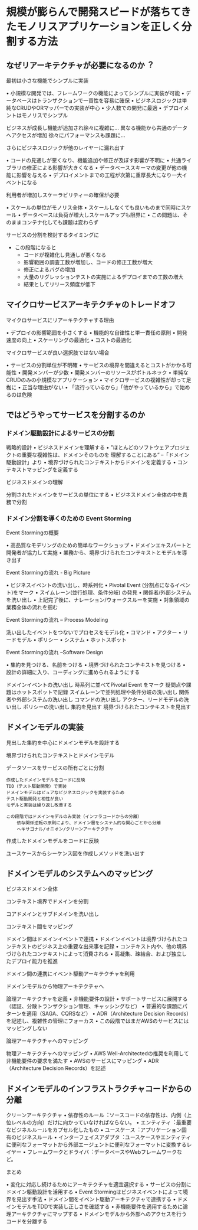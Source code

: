 # 規模が膨らんで開発スピードが落ちてきたモノリスアプリケーションを正しく分割する⽅法


## なぜリアーキテクチャが必要になるのか︖


最初は⼩さな機能でシンプルに実装

• ⼩規模な開発では、フレームワークの機能によってシンプルに実装が可能
• データベースはトランザクションで⼀貫性を容易に確保
• ビジネスロジックは単純なCRUDやORマッパーでの実装が中⼼
• 少⼈数での開発に最適
• デプロイメントはモノリスでシンプル


ビジネスが成⻑し機能が追加され徐々に複雑に…
異なる機能から共通のデータへアクセスが増加
徐々にパフォーマンスも課題に…

さらにビジネスロジックが他のレイヤーに漏れ出す

• コードの⾒通しが悪くなり、機能追加や修正が及ぼす影響が不明に
• 共通ライブラリの修正による影響が⼤きくなる
• データベーススキーマの変更が他の機能に影響を与える
• デプロイメントまでの⼯程が次第に重厚⻑⼤になり⼀⼤イベントになる


利⽤者が増加しスケーラビリティーの確保が必要

• スケールの単位がモノリス全体
• スケールしなくても良いものまで同時にスケール
• データベースは負荷が増⼤しスケールアップも限界に
• この問題は、そのままコンテナ化しても課題は変わらず


サービスの分割を検討するタイミングに

- この段階になると
    - コードが複雑化し⾒通しが悪くなる
    - 影響範囲の調査⼯数が増加し、コードの修正⼯数が増⼤
    - 修正によるバグの増加
    - ⼤量のリグレッションテストの実施によるデプロイまでの⼯数の増⼤
    - 結果としてリリース頻度が低下



## マイクロサービスアーキテクチャのトレードオフ


マイクロサービスにリアーキテクチャする理由

• デプロイの影響範囲を⼩さくする
• 機能的な⾃律性と単⼀責任の原則
• 開発速度の向上
• スケーリングの最適化
• コストの最適化


マイクロサービスが良い選択肢ではない場合

• サービスの分割単位が不明確
    • サービスの境界を間違えるとコストがかかる可能性
• 開発メンバーが少数
    • 開発メンバーのリソースがボトルネック
• 単純なCRUDのみの⼩規模なアプリケーション
    • マイクロサービスの複雑性が却って⾜枷に
• 正当な理由がない
    • 「流⾏っているから」「他がやっているから」で始めるのは危険


## ではどうやってサービスを分割するのか

### ドメイン駆動設計によるサービスの分割

戦略的設計
• ビジネスドメインを理解する
•
”ほとんどのソフトウェアプロジェクトの重要な複雑性は、ドメインそのものを
理解することにある“ –「ドメイン駆動設計」より
• 境界づけられたコンテキストからドメインを定義する
• コンテキストマッピングを定義する


ビジネスドメインの理解

分割されたドメインをサービスの単位にする
• ビジネスドメイン全体の中を責務で分割


### ドメイン分割を導くのための Event Storming

Event Stormingの概要

• ⾼品質なモデリングのための簡単なワークショップ
• ドメインエキスパートと開発者が協⼒して実施
• 業務から、境界づけられたコンテキストとモデルを導き出す


Event Stormingの流れ - Big Picture

• ビジネスイベントの洗い出し、時系列化
• Pivotal Event (分割点になるイベント)をマーク
• スイムレーン(並⾏処理、条件分岐) の発⾒
• 関係者/外部システムを洗い出し
• 上記完了後に、ナレーション/ウォークスルーを実施
• 対象領域の業務全体の流れを掴む


Event Stormingの流れ – Process Modeling

洗い出したイベントをつないでプロセスをモデル化
• コマンド
• アクター
• リードモデル
• ポリシー
• システム
• ホットスポット


Event Stormingの流れ –Software Design

• 集約を⾒つける、名前をつける
• 境界づけられたコンテキストを⾒つける
• 設計の詳細に⼊り、コーディングに進められるようにする

ドメインイベントの洗い出し
時系列に並べてPivotal Event をマーク
疑問点や課題はホットスポットで記録
スイムレーンで並列処理や条件分岐の洗い出し
関係者や外部システムの洗い出し
コマンドの洗い出し
アクター、リードモデルの洗い出し
ポリシーの洗い出し
集約を⾒出す
境界づけられたコンテキストを⾒出す



## ドメインモデルの実装


⾒出した集約を中⼼にドメインモデルを設計する

境界づけられたコンテキストとドメインモデル

データソースをサービスの所有ごとに分割

    作成したドメインモデルをコードに反映
    TDD（テスト駆動開発）で実装
    ドメインモデルはピュアなビジネスロジックを実装するため
    テスト駆動開発と相性が良い
    モデルと実装は繰り返し改善する

    この段階ではドメインモデルのみ実装（インフラコードからの分離）
        依存関係逆転の原則により、ドメイン層をシステム的な関⼼ごとから分離
        ヘキサゴナル/オニオン/クリーンアーキテクチャ

作成したドメインモデルをコードに反映

ユースケースからシーケンス図を作成しメソッドを洗い出す


## ドメインモデルのシステムへのマッピング

ビジネスドメイン全体

コンテキスト境界でドメインを分割

コアドメインとサブドメインを洗い出し

コンテキスト間をマッピング

ドメイン間はドメインイベントで連携
• ドメインイベントは境界づけられたコンテキストのビジネス上の重要な出来事を記録
• コンテキスト内や、他の境界づけられたコンテキストによって消費される
• ⾼凝集、疎結合、および独⽴したデプロイ能⼒を推進


ドメイン間の連携にイベント駆動アーキテクチャを利⽤


ドメインモデルから物理アーキテクチャへ

論理アーキテクチャを定義
• ⾮機能要件の設計
• サポートサービスに展開する（認証、分散トランザクション管理、キャッシングなど）
• 普遍的な課題にパターンを適⽤（SAGA、CQRSなど）
• ADR（Architecture Decision Records）を記述し、複雑性の管理にフォーカス
• この段階ではまだAWSのサービスにはマッピングしない


論理アーキテクチャへのマッピング

物理アーキテクチャへのマッピング
• AWS Well-Architectedの推奨を利⽤して⾮機能要件の要求を満たす
• AWSのサービスにマッピング
• ADR（Architecture Decision Records）を記述


## ドメインモデルのインフラストラクチャコードからの分離

クリーンアーキテクチャ
• 依存性のルール︓ソースコードの依存性は、内側（上位レベルの⽅向）だけに向かっていなければならない。
• エンティティ︓最重要なビジネルルールをカプセル化したもの
• ユースケース︓アプリケーション固有のビジネスルール
• インターフェイスアダプタ︓ユースケースやエンティティに便利なフォーマットから外部エージェントに便利なフォーマットに変換するレイヤー
• フレームワークとドライバ︓データベースやWebフレームワークなど。


まとめ

• 変化に対応し続けるためにアーキテクチャを適宜選択する
• サービスの分割にドメイン駆動設計を活⽤する
• Event Stormingはビジネスイベントによって境界を⾒出す⼿法
• ドメイン間をイベント駆動アーキテクチャで連携する
• ドメインモデルをTDDで実装し正しさを確認する
• ⾮機能要件を適⽤するために論理アーキテクチャにマップする
• ドメインモデルから外部へのアクセスを⾏うコードを分離する

